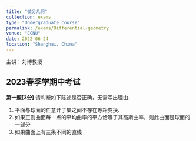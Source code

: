```yaml
---
title: "微分几何"
collection: exams
type: "Undergraduate course"
permalink: /exams/Differential-geometry
venue: "ECNU"
date: 2022-06-24
location: "Shanghai, China"
---
```

主讲：刘博教授

## 2023春季学期中考试

**第一题[3分]** 请判断如下陈述是否正确，无需写出理由.
1. 平面与球面的任意开子集之间不存在等距变换.
2. 如果正则曲面每一点的平均曲率的平方恰等于其高斯曲率，则此曲面是球面的一部分
3. 如果曲面上有三条不同的直线
